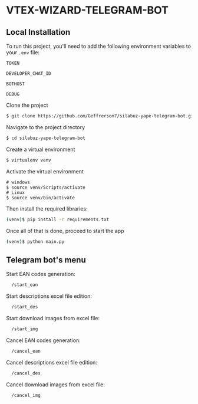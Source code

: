 # VTEX-WIZARD-TELEGRAM-BOT

## Local Installation

To run this project, you'll need to add the following environment variables to your `.env` file:

`TOKEN`

`DEVELOPER_CHAT_ID`

`BOTHOST`

`DEBUG`

Clone the project

```bash
$ git clone https://github.com/Geffrerson7/silabuz-yape-telegram-bot.git
```

Navigate to the project directory

```bash
$ cd silabuz-yape-telegram-bot
```

Create a virtual environment

```sh
$ virtualenv venv
```

Activate the virtual environment

```
# windows
$ source venv/Scripts/activate
# Linux
$ source venv/bin/activate
```

Then install the required libraries:

```sh
(venv)$ pip install -r requirements.txt
```

Once all of that is done, proceed to start the app

```bash
(venv)$ python main.py
```

## Telegram bot's menu

Start EAN codes generation:

```bash
  /start_ean
```

Start descriptions excel file edition:

```bash
  /start_des
```

Start download images from excel file:

```bash
  /start_img
```

Cancel EAN codes generation:

```bash
  /cancel_ean
```

Cancel descriptions excel file edition:

```bash
  /cancel_des
```

Cancel download images from excel file:

```bash
  /cancel_img
```